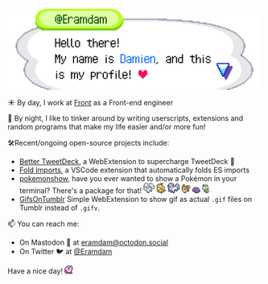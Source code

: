 <br />
<img src="https://raw.githubusercontent.com/eramdam/eramdam/master/images/acww-intro.png" alt="Hello there! My name is Damien, and this is my profile! ♥">

☀️ By day, I work at [Front](https://github.com/Frontapp) as a Front-end engineer

🌙 By night, I like to tinker around by writing userscripts, extensions and random programs that make my life easier and/or more fun!

🛠Recent/ongoing open-source projects include:
- [Better TweetDeck](https://github.com/eramdam/BetterTweetDeck), a WebExtension to supercharge TweetDeck 🚀
- [Fold Imports](https://github.com/eramdam/fold-imports), a VSCode extension that automatically folds ES imports 
- [pokemonshow](https://github.com/eramdam/pokemonshow), have you ever wanted to show a Pokémon in your terminal? There's a package for that! ![](https://raw.githubusercontent.com/eramdam/pokemonshow/master/images/037-Vulpix-A.png) ![](https://raw.githubusercontent.com/eramdam/pokemonshow/master/images/054-Psyduck.png) ![](https://raw.githubusercontent.com/eramdam/pokemonshow/master/images/077-Ponyta-G.png) ![](https://raw.githubusercontent.com/eramdam/pokemonshow/master/images/133-Eevee.png) ![](https://raw.githubusercontent.com/eramdam/pokemonshow/master/images/132-Ditto.png) ![](https://raw.githubusercontent.com/eramdam/pokemonshow/master/images/251-Celebi.png)
- [GifsOnTumblr](https://github.com/eramdam/GifsOnTumblr) Simple WebExtension to show gif as actual `.gif` files on Tumblr instead of `.gifv`.

📫 You can reach me:
- On Mastodon 🐘 at [eramdam@octodon.social](https://octodon.social/@eramdam)
- On Twitter 🐦 at [@Eramdam](https://twitter.com/eramdam)


Have a nice day! ![](https://raw.githubusercontent.com/eramdam/eramdam/master/images/kirby.gif)
